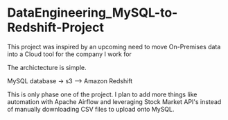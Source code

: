 # DataEngineering_MySQL-to-Redshift-Project

This project was inspired by an upcoming need to move On-Premises data into a Cloud tool for the company I work for

The archictecture is simple. 

MySQL database &rarr; s3 --> Amazon Redshift

This is only phase one of the project. I plan to add more things like automation with Apache Airflow and leveraging Stock Market API's instead of manually downloading CSV files to upload onto MySQL.
